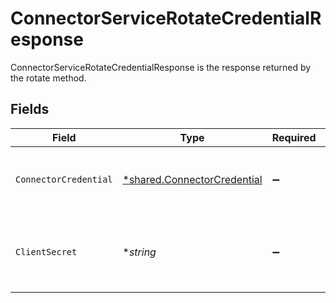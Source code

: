 # ConnectorServiceRotateCredentialResponse

ConnectorServiceRotateCredentialResponse is the response returned by the rotate method.


## Fields

| Field                                                                            | Type                                                                             | Required                                                                         | Description                                                                      |
| -------------------------------------------------------------------------------- | -------------------------------------------------------------------------------- | -------------------------------------------------------------------------------- | -------------------------------------------------------------------------------- |
| `ConnectorCredential`                                                            | [*shared.ConnectorCredential](../../../pkg/models/shared/connectorcredential.md) | :heavy_minus_sign:                                                               | ConnectorCredential is used by a connector to authenticate with conductor one.   |
| `ClientSecret`                                                                   | **string*                                                                        | :heavy_minus_sign:                                                               | The new clientSecret returned after rotating the connector credential.           |